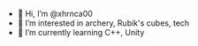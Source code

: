 - 👋 Hi, I’m @xhrnca00
- 👀 I’m interested in archery, Rubik's cubes, tech
- 🌱 I’m currently learning C++, Unity

<!---
xhrnca00/xhrnca00 is a ✨ special ✨ repository because its `README.md` (this file) appears on your GitHub profile.
You can click the Preview link to take a look at your changes.
--->
